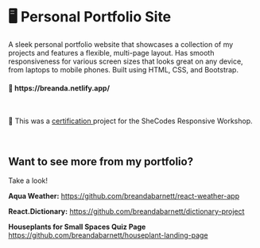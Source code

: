 # 🖥 Personal Portfolio Site
 A sleek personal portfolio website that showcases a collection of my projects and features a flexible, multi-page layout. Has smooth responsiveness for various screen sizes that looks great on any device, from laptops to mobile phones. Built using HTML, CSS, and Bootstrap.

<h4>🔗 https://breanda.netlify.app/</h4>
<br />
<p>
  🏅 This was a 
  <a href="https://www.shecodes.io/graduates/39418-breanda-barnett"> certification </a> project for the SheCodes Responsive Workshop.
</p>
<br />

## Want to see more from my portfolio?
Take a look!

**Aqua Weather:** https://github.com/breandabarnett/react-weather-app

**React.Dictionary:** https://github.com/breandabarnett/dictionary-project

**Houseplants for Small Spaces Quiz Page** https://github.com/breandabarnett/houseplant-landing-page
